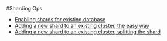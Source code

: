 ﻿#Sharding Ops

- [Enabling shards for existing database](https://ayende.com/blog/170881/ravendb-sharding-enabling-shards-for-existing-database)
- [Adding a new shard to an existing cluster, the easy way](https://ayende.com/blog/170915/ravendb-sharding-adding-a-new-shard-to-an-existing-cluster-the-easy-way)
- [Adding a new shard to an existing cluster, splitting the shard](https://ayende.com/blog/170916/ravendb-sharding-adding-a-new-shard-to-an-existing-cluster-splitting-the-shard)
